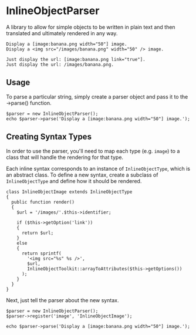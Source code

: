 InlineObjectParser
==================

A library to allow for simple objects to be written in plain text and then
translated and ultimately rendered in any way.

    Display a [image:banana.png width="50"] image.
    Display a <img src="/images/banana.png" width="50" /> image.

    Just display the url: [image:banana.png link="true"].
    Just display the url: /images/banana.png.

Usage
-----

To parse a particular string, simply create a parser object and pass it
to the ->parse() function.

    $parser = new InlineObjectParser();
    echo $parser->parse('Display a [image:banana.png width="50"] image.');

Creating Syntax Types
---------------------

In order to use the parser, you'll need to map each type (e.g. `image`) to
a class that will handle the rendering for that type.

Each inline syntax corresponds to an instance of `InlineObjectType`, which is
an abstract class. To define a new syntax, create a subclass of
`InlineObjectType` and define how it should be rendered.

    class InlineObjectImage extends InlineObjectType
    {
      public function render()
      {
        $url = '/images/'.$this->identifier;
        
        if ($this->getOption('link'))
        {
          return $url;
        }
        else
        {
          return sprintf(
            '<img src="%s" %s />',
            $url,
            InlineObjectToolkit::arrayToAttributes($this->getOptions())
          );
        }
      }
    }

Next, just tell the parser about the new syntax.

    $parser = new InlineObjectParser();
    $parser->register('image', 'InlineObjectImage');
    
    echo $parser->parse('Display a [image:banana.png width="50"] image.');